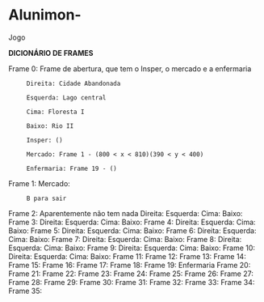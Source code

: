 # Alunimon-
Jogo

**DICIONÁRIO DE FRAMES**

Frame 0: Frame de abertura, que tem o Insper, o mercado e a enfermaria

         Direita: Cidade Abandonada
         
         Esquerda: Lago central
         
         Cima: Floresta I
         
         Baixo: Rio II
         
         Insper: ()
         
         Mercado: Frame 1 - (800 < x < 810)(390 < y < 400)
         
         Enfermaria: Frame 19 - ()

Frame 1: Mercado:
         
         B para sair
Frame 2: Aparentemente não tem nada
         Direita:
         Esquerda:
         Cima:
         Baixo:
Frame 3: 
         Direita:
         Esquerda:
         Cima:
         Baixo:
Frame 4:
         Direita:
         Esquerda:
         Cima:
         Baixo:
Frame 5:
         Direita:
         Esquerda:
         Cima:
         Baixo:
Frame 6:
         Direita:
         Esquerda:
         Cima:
         Baixo:
Frame 7:
         Direita:
         Esquerda:
         Cima:
         Baixo:
Frame 8:
         Direita:
         Esquerda:
         Cima:
         Baixo:
Frame 9:
         Direita:
         Esquerda:
         Cima:
         Baixo:
Frame 10:
         Direita:
         Esquerda:
         Cima:
         Baixo:
Frame 11:
Frame 12:
Frame 13:
Frame 14:
Frame 15:
Frame 16:
Frame 17:
Frame 18:
Frame 19: Enfermaria
Frame 20:
Frame 21:
Frame 22:
Frame 23:
Frame 24:
Frame 25:
Frame 26:
Frame 27:
Frame 28:
Frame 29:
Frame 30:
Frame 31:
Frame 32:
Frame 33:
Frame 34:
Frame 35:
